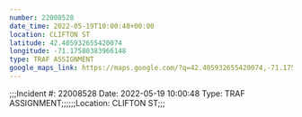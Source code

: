 ```yaml
---
number: 22008528
date_time: 2022-05-19T10:00:48+00:00
location: CLIFTON ST
latitude: 42.405932655420074
longitude: -71.17580383966148
type: TRAF ASSIGNMENT
google_maps_link: https://maps.google.com/?q=42.405932655420074,-71.17580383966148
---
```


;;;Incident #: 22008528  Date: 2022-05-19 10:00:48   Type: TRAF ASSIGNMENT;;;;;;Location: CLIFTON ST;;;
